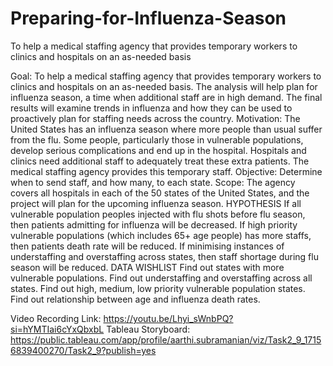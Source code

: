 # Preparing-for-Influenza-Season
To help a medical staffing agency that provides temporary workers to clinics and hospitals on an as-needed basis

Goal: To help a medical staffing agency that provides temporary workers to clinics and hospitals on an as-needed basis. The analysis will help plan for influenza season, a time when additional staff are in high demand. The final results will examine trends in influenza and how they can be used to proactively plan for staffing needs across the country.
Motivation: The United States has an influenza season where more people than usual suffer from the flu. Some people, particularly those in vulnerable populations, develop serious complications and end up in the hospital. Hospitals and clinics need additional staff to adequately treat these extra patients. The medical staffing agency provides this temporary staff. 
Objective: Determine when to send staff, and how many, to each state. 
Scope: The agency covers all hospitals in each of the 50 states of the United States, and the project will plan for the upcoming influenza season.
HYPOTHESIS
If all vulnerable population peoples injected with flu shots before flu season, then patients admitting for influenza will be decreased.
If high priority vulnerable populations (which includes 65+ age people) has more staffs, then patients death rate will be reduced.
If minimising instances of understaffing and overstaffing across states, then staff shortage during flu season will be reduced.
DATA WISHLIST
Find out states with more vulnerable populations.
Find out understaffing and overstaffing across all states.
Find out high, medium, low priority vulnerable population states.
Find out relationship between age and influenza death rates.

Video Recording Link: https://youtu.be/Lhyi_sWnbPQ?si=hYMTIai6cYxQbxbL 
Tableau Storyboard: https://public.tableau.com/app/profile/aarthi.subramanian/viz/Task2_9_17156839400270/Task2_9?publish=yes


